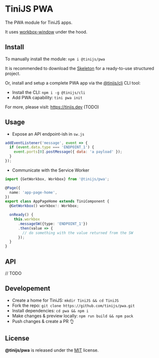 # TiniJS PWA

The PWA module for TiniJS apps.

It uses [workbox-window](https://developer.chrome.com/docs/workbox/using-workbox-window/) under the hood.

## Install

To manually install the module: `npm i @tinijs/pwa`

It is recommended to download the [Skeleton](https://github.com/tinijs/skeleton) for a ready-to-use structured project.

Or, install and setup a complete PWA app via the [@tinijs/cli](https://github.com/tinijs/cli) CLI tool:

- Install the CLI: `npm i -g @tinijs/cli`
- Add PWA capability: `tini pwa init`

For more, please visit: <https://tinijs.dev> (TODO)

## Usage

- Expose an API endpoint-ish in `sw.js`

```js
addEventListener('message', event => {
  if (event.data.type === 'ENDPOINT_1') {
    event.ports[0].postMessage({ data: 'a payload' });
  }
});
```

- Communicate with the Service Worker

```ts
import {GetWorkbox, Workbox} from '@tinijs/pwa';

@Page({
  name: 'app-page-home',
})
export class AppPageHome extends TiniComponent {
  @GetWorkbox() workbox!: Workbox;

  onReady() {
    this.workbox
      .messageSW({type: 'ENDPOINT_1'})
      .then(value => {
        // do something with the value returned from the SW
      });
  }
}
```

## API

// TODO

## Developement

- Create a home for TiniJS: `mkdir TiniJS && cd TiniJS`
- Fork the repo: `git clone https://github.com/tinijs/pwa.git`
- Install dependencies: `cd pwa && npm i`
- Make changes & preview locally: `npm run build && npm pack`
- Push changes & create a PR 👌

## License

**@tinijs/pwa** is released under the [MIT](https://github.com/tinijs/pwa/blob/master/LICENSE) license.

